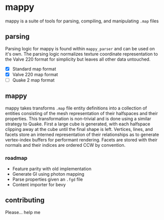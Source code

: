 # mappy
mappy is a suite of tools for parsing, compiling, and manipulating `.map` files

## parsing
Parsing logic for mappy is found within `mappy_parser` and can be used on it's own.
The parsing logic normalizes texture coordinate representation to the Valve 220 format for simplicity but leaves all other data untouched.

- [x] Standard map format
- [x] Valve 220 map format
- [ ] Quake 2 map format

## mappy
mappy takes transforms `.map` file entity definitions into a collection of entities consisting of the mesh representation of their halfspaces and their properties. This transformation is non-trivial and is done using a similar strategy to Quake. First a large cube is generated, with each halfspace clipping away at the cube until the final shape is left. Vertices, lines, and facets store an interned representation of their relationships as to generate vertex-index buffers for performant rendering. Facets are stored with their normals and their indices are ordered CCW by convention.

### roadmap
- Feature parity with old implementation
- Generate GI using photon mapping
- Parse properties given an `.fgd` file
- Content importer for bevy

## contributing
Please... help me
